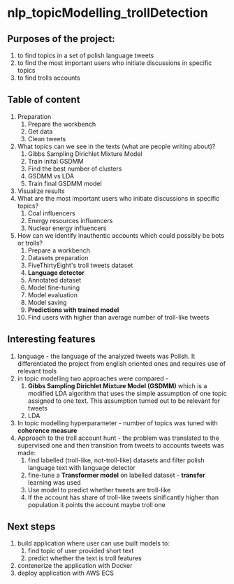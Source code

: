 # nlp_topicModelling_trollDetection

## Purposes of the project:

1. to find topics in a set of polish language tweets
2. to find the most important users who initiate discussions in specific topics
3. to find trolls accounts 

## Table of content
1. Preparation
    1. Prepare the workbench
    2. Get data
    3. Clean tweets
2. What topics can we see in the texts (what are people writing about)?
    1. Gibbs Sampling Dirichlet Mixture Model
    2. Train inital GSDMM
    3. Find the best number of clusters
    4. GSDMM vs LDA
    5. Train final GSDMM model
  6. Visualize results
3. What are the most important users who initiate discussions in specific topics?
    1. Coal influencers
    2. Energy resources influencers
    3. Nuclear energy influencers
4. How can we identify inauthentic accounts which could possibly be bots or trolls?
    1. Prepare a workbench
    2. Datasets preparation
    3. FiveThirtyEight's troll tweets dataset
    4. **Language detector**
    5. Annotated dataset
    6. Model fine-tuning
    7. Model evaluation
    8. Model saving
    9. **Predictions with trained model**
    10. Find users with higher than average number of troll-like tweets

## Interesting features

1. language - the language of the analyzed tweets was Polish. It differentiated the project from english oriented ones and requires use of relevant tools
2. in topic modelling two approaches were compared - 
    1. **Gibbs Sampling Dirichlet Mixture Model (GSDMM)** which is a modified LDA algorithm that uses the simple assumption of one topic assigned to one text. 
    This assumption turned out to be relevant for tweets
    2. LDA
3. In topic modelling hyperparameter - number of topics was tuned with **coherence measure**
4. Approach to the troll account hunt - the problem was translated to the supervised one and then transition from tweets to accounts tweets was made:
    1. find labelled (troll-like, not-troll-like) datasets and filter polish language text with language detector 
    2. fine-tune a **Transformer model** on labelled dataset - **transfer** learning was used
    3. Use model to predict whether tweets are troll-like
    4. If the account has share of troll-like tweets sinificantly higher than population it points the account maybe troll one 

## Next steps
1. build application where user can use built models to:
    1. find topic of user provided short text
    2. predict whether the text is troll features
2. contenerize the application with Docker
3. deploy application with AWS ECS
    
